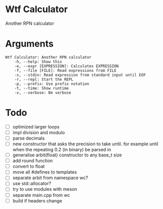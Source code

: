 # Wtf Calculator
Another RPN calculator

# Arguments
```
Wtf Calculator: Another RPN calculator
	-h, --help: Show this
	-e, --expr [EXPRESSION]: Calculates EXPRESSION
	-f, --file [FILE]: Read expressions from FILE
	-s, --stdin: Read expression from standard input until EOF
	-r, --repl: Start the REPL
	-p, --prefix: Use prefix notation
	-t, --time: Show runtime
	-v, --verbose: Be verbose
```

# Todo
- [ ] optimized larger loops
- [ ] impl division and modulo
- [ ] parse decimals
- [ ] new constructor that asks the precision to take until. for example until when the repeating 0.2 (in binary) be parsed in
- [ ] generalise arbit(float) constructor to any base_t size
- [ ] add round function
- [ ] convert to float
- [ ] move all #defines to templates
- [ ] separate arbit from namespace wc?
- [ ] use std::allocator?
- [ ] try to use modules with meson
- [ ] separate main.cpp from wc
- [ ] build if headers change

